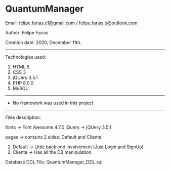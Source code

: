 # QuantumManager
Email:          felipe.farias.e1@gmail.com / felipe.farias.e@outlook.com

Author:         Felipe Farias

Creation date:  2020, December 11th.
************************************
Technologies used:
  1) HTML 5
  2) CSS 3
  3) jQUery 3.5.1
  4) PHP 8.0.0
  5) MySQL
  
***************************************** 
* No framework was used in this project
*****************************************
Files description:

fonts   ->  Font Awesome 4.7.0 
jQuery  ->  jQUery 3.5.1

pages       ->  contains 2 sides: Default and Cliente
1) Default  ->  Little back end involvement (Just Login and SignUp)
2) Cliente  ->  Has all the DB manipulation.  


Database DDL File:
QuantumManager_DDL.sql